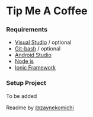 # Tip Me A Coffee

### Requirements
* [Visual Studio](https://code.visualstudio.com/download) / optional
* [Git-bash](https://git-scm.com/downloads) / optional
* [Android Studio](https://developer.android.com/studio)
* [Node js](https://nodejs.org/en/download/)
* [Ionic Framework](https://ionicframework.com/)

### Setup Project
To be added

Readme by [@zaynekomichi](https://github.com/zaynekomichi)

